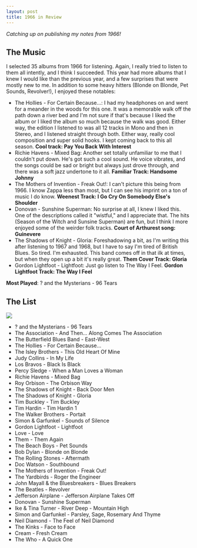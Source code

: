 ```yaml
---
layout: post
title: 1966 in Review
---
```


_Catching up on publishing my notes from 1966!_ 

## The Music

I selected 35 albums from 1966 for listening. Again, I really tried to listen to them all intently, and I think I succeeded. This year had more albums that I knew I would like than the previous year, and a few surprises that were mostly new to me. In addition to some heavy hitters (Blonde on Blonde, Pet Sounds, Revolver!), I enjoyed these notables:

- The Hollies - For Certain Because...:  I had my headphones on and went for a meander in the woods for this one. It was a memorable walk off the path down a river bed and I'm not sure if that's because I liked the album or I liked the album so much because the walk was good. Either way, the edition I listened to was all 12 tracks in Mono and then in Stereo, and I listened straight through both. Either way, really cool composition and super solid hooks. I kept coming back to this all season. **Cool track: Pay You Back With Interest**
- Richie Havens - Mixed Bag: Another set totally unfamiliar to me that I couldn't put down. He's got such a cool sound. He voice vibrates, and the songs could be sad or bright but always just drove through, and there was a soft jazz undertone to it all. **Familiar Track: Handsome Johnny**
- The Mothers of Invention - Freak Out!: I can't picture this being from 1966. I know Zappa less than most, but I can see his imprint on a ton of music I do know. **Weenest Track: I Go Cry On Somebody Else's Shoulder**
- Donovan - Sunshine Superman: No surprise at all, I knew I liked this. One of the descriptions called it "wistful," and I appreciate that. The hits (Season of the Witch and Sunsine Superman) are fun, but I think I more enjoyed some of the weirder folk tracks. **Court of Arthurest song: Guinevere**
- The Shadows of Knight - Gloria: Foreshadowing a bit, as I'm writing this after listening to 1967 and 1968, but I have to say I'm tired of British Blues. So tired. I'm exhausted. This band comes off in that ilk at times, but when they open up a bit it's really great. **Them Cover Track: Gloria**
- Gordon Lightfoot - Lightfoot: Just go listen to The Way I Feel. **Gordon Lightfoot Track: The Way I Feel**

**Most Played**: ? and the Mysterians - 96 Tears

## The List

![](/assets/post-images/2024-12-09-thelist.png)

- ? and the Mysterians - 96 Tears
- The Association - And Then... Along Comes The Association
- The Butterfield Blues Band - East-West
- The Hollies - For Certain Because...
- The Isley Brothers - This Old Heart Of Mine
- Judy Collins - In My Life
- Los Bravos - Black Is Black
- Percy Sledge - When a Man Loves a Woman
- Richie Havens - Mixed Bag
- Roy Orbison - The Orbison Way
- The Shadows of Knight - Back Door Men
- The Shadows of Knight - Gloria
- Tim Buckley - Tim Buckley
- Tim Hardin - Tim Hardin 1
- The Walker Brothers - Portait
- Simon & Garfunkel - Sounds of Silence
- Gordon Lightfoot - Lightfoot
- Love - Love
- Them - Them Again
- The Beach Boys - Pet Sounds
- Bob Dylan - Blonde on Blonde
- The Rolling Stones - Aftermath
- Doc Watson - Southbound
- The Mothers of Invention - Freak Out!
- The Yardbirds - Roger the Engineer
- John Mayall & the Bluesbreakers - Blues Breakers
- The Beatles - Revolver
- Jefferson Airplane - Jefferson Airplane Takes Off
- Donovan - Sunshine Superman
- Ike & Tina Turner - River Deep - Mountain High
- Simon and Garfunkel - Parsley, Sage, Rosemary And Thyme
- Neil Diamond - The Feel of Neil Diamond
- The Kinks - Face to Face
- Cream - Fresh Cream
- The Who - A Quick One